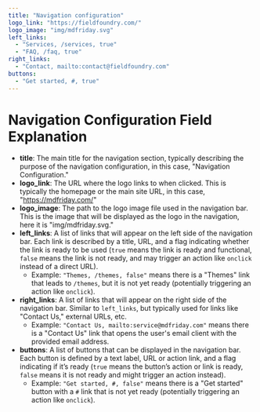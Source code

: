 ```yaml
---
title: "Navigation configuration"
logo_link: "https://fieldfoundry.com/"
logo_image: "img/mdfriday.svg"
left_links:
  - "Services, /services, true"
  - "FAQ, /faq, true"
right_links:
  - "Contact, mailto:contact@fieldfoundry.com"
buttons:
  - "Get started, #, true"
---
```


# Navigation Configuration Field Explanation

- **title**: The main title for the navigation section, typically describing the purpose of the navigation configuration, in this case, "Navigation Configuration."
- **logo_link**: The URL where the logo links to when clicked. This is typically the homepage or the main site URL, in this case, "https://mdfriday.com/"
- **logo_image**: The path to the logo image file used in the navigation bar. This is the image that will be displayed as the logo in the navigation, here it is "img/mdfriday.svg."
- **left_links**: A list of links that will appear on the left side of the navigation bar. Each link is described by a title, URL, and a flag indicating whether the link is ready to be used (`true` means the link is ready and functional, `false` means the link is not ready, and may trigger an action like `onclick` instead of a direct URL).
    - Example: `"Themes, /themes, false"` means there is a "Themes" link that leads to `/themes`, but it is not yet ready (potentially triggering an action like `onclick`).
- **right_links**: A list of links that will appear on the right side of the navigation bar. Similar to `left_links`, but typically used for links like "Contact Us," external URLs, etc.
    - Example: `"Contact Us, mailto:service@mdfriday.com"` means there is a "Contact Us" link that opens the user's email client with the provided email address.
- **buttons**: A list of buttons that can be displayed in the navigation bar. Each button is defined by a text label, URL or action link, and a flag indicating if it’s ready (`true` means the button’s action or link is ready, `false` means it is not ready and might trigger an action instead).
    - Example: `"Get started, #, false"` means there is a "Get started" button with a `#` link that is not yet ready (potentially triggering an action like `onclick`).
